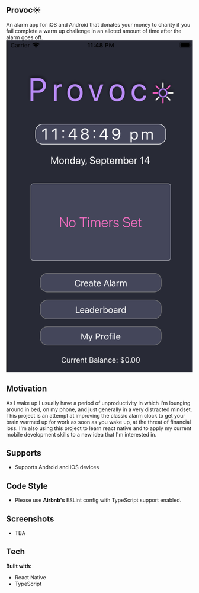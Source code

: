 ## Provoc:sunny:
An alarm app for iOS and Android that donates your money to charity if you fail complete a warm up challenge in an alloted amount of time after the alarm goes off.
![application](https://raw.githubusercontent.com/j-hertzog/Provoco/master/img/provoco.png)

## Motivation 
As I wake up I usually have a period of unproductivity in which I'm lounging around in bed, on my phone, and just generally in a very distracted mindset. This project is an attempt at improving the classic alarm clock to get your brain warmed up for work as soon as you wake up, at the threat of financial loss. I'm also using this project to learn react native and to apply my current mobile development skills to a new idea that I'm interested in. 

## Supports 
- Supports Android and iOS devices

## Code Style
- Please use **Airbnb's** ESLint config with TypeScript support enabled.
## Screenshots
- TBA
## Tech
**Built with:**
- React Native
- TypeScript


